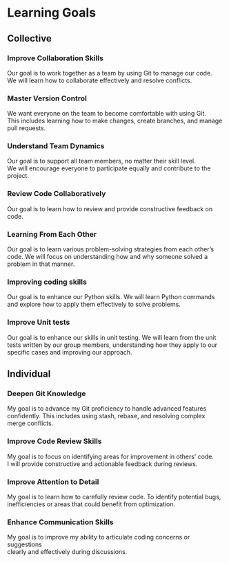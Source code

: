 # Learning Goals

## Collective

### Improve Collaboration Skills  

Our goal is to work together as a team by using Git to manage our code.  
We will learn how to collaborate effectively and resolve conflicts.

### Master Version Control  

We want everyone on the team to become comfortable with using Git.  
This includes learning how to make changes, create branches, and manage pull requests.

### Understand Team Dynamics  

Our goal is to support all team members, no matter their skill level.  
We will encourage everyone to participate equally and contribute to the project.

### Review Code Collaboratively  

Our goal is to learn how to review and provide constructive feedback on code.

### Learning From Each Other  

Our goal is to learn various problem-solving strategies from each other’s code.
We will focus on understanding how and why someone solved a problem in that manner.

### Improving coding skills

Our goal is to enhance our Python skills.
We will learn Python commands
and explore how to apply them effectively to solve problems.

### Improve Unit tests

Our goal is to enhance our skills in unit testing.
We will learn from the unit tests written by our group members,
understanding how they apply to our specific cases and improving our approach.

## Individual

### Deepen Git Knowledge  

My goal is to advance my Git proficiency to handle advanced features confidently.
This includes using stash, rebase, and resolving complex merge conflicts.

### Improve Code Review Skills  

My goal is to focus on identifying areas for improvement in others’ code.  
I will provide constructive and actionable feedback during reviews.

### Improve Attention to Detail  

My goal is to learn how to carefully review code.
To identify potential bugs, inefficiencies or areas that could benefit from optimization.

### Enhance Communication Skills  

My goal is to improve my ability to articulate coding concerns or suggestions  
clearly and effectively during discussions.
